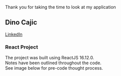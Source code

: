 Thank you for taking the time to look at my application

## Dino Cajic

[LinkedIn](linkedin.com/in/dinocajic) <br />

### React Project
The project was built using ReactJS 16.12.0.<br />
Notes have been outlined throughout the code.<br />
See image below for pre-code thought process.